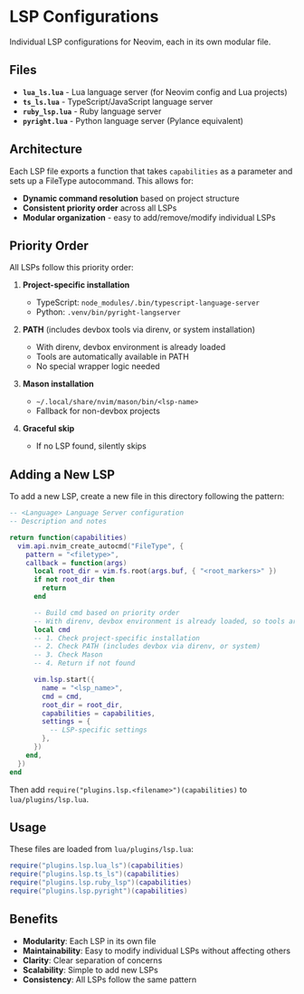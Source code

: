 # LSP Configurations

Individual LSP configurations for Neovim, each in its own modular file.

## Files

- **`lua_ls.lua`** - Lua language server (for Neovim config and Lua projects)
- **`ts_ls.lua`** - TypeScript/JavaScript language server
- **`ruby_lsp.lua`** - Ruby language server
- **`pyright.lua`** - Python language server (Pylance equivalent)

## Architecture

Each LSP file exports a function that takes `capabilities` as a parameter and sets up a FileType autocommand. This allows for:

- **Dynamic command resolution** based on project structure
- **Consistent priority order** across all LSPs
- **Modular organization** - easy to add/remove/modify individual LSPs

## Priority Order

All LSPs follow this priority order:

1. **Project-specific installation**
   - TypeScript: `node_modules/.bin/typescript-language-server`
   - Python: `.venv/bin/pyright-langserver`

2. **PATH** (includes devbox tools via direnv, or system installation)
   - With direnv, devbox environment is already loaded
   - Tools are automatically available in PATH
   - No special wrapper logic needed

3. **Mason installation**
   - `~/.local/share/nvim/mason/bin/<lsp-name>`
   - Fallback for non-devbox projects

4. **Graceful skip**
   - If no LSP found, silently skips

## Adding a New LSP

To add a new LSP, create a new file in this directory following the pattern:

```lua
-- <Language> Language Server configuration
-- Description and notes

return function(capabilities)
  vim.api.nvim_create_autocmd("FileType", {
    pattern = "<filetype>",
    callback = function(args)
      local root_dir = vim.fs.root(args.buf, { "<root_markers>" })
      if not root_dir then
        return
      end

      -- Build cmd based on priority order
      -- With direnv, devbox environment is already loaded, so tools are in PATH
      local cmd
      -- 1. Check project-specific installation
      -- 2. Check PATH (includes devbox via direnv, or system)
      -- 3. Check Mason
      -- 4. Return if not found

      vim.lsp.start({
        name = "<lsp_name>",
        cmd = cmd,
        root_dir = root_dir,
        capabilities = capabilities,
        settings = {
          -- LSP-specific settings
        },
      })
    end,
  })
end
```

Then add `require("plugins.lsp.<filename>")(capabilities)` to `lua/plugins/lsp.lua`.

## Usage

These files are loaded from `lua/plugins/lsp.lua`:

```lua
require("plugins.lsp.lua_ls")(capabilities)
require("plugins.lsp.ts_ls")(capabilities)
require("plugins.lsp.ruby_lsp")(capabilities)
require("plugins.lsp.pyright")(capabilities)
```

## Benefits

- **Modularity**: Each LSP in its own file
- **Maintainability**: Easy to modify individual LSPs without affecting others
- **Clarity**: Clear separation of concerns
- **Scalability**: Simple to add new LSPs
- **Consistency**: All LSPs follow the same pattern
